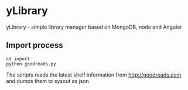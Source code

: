 yLibrary
========

yLibrary - simple library manager based on MongoDB, node and Angular


Import process
--------------

```
cd import
python goodreads.py
```

The scripts reads the latest shelf information from http://goodreads.com and dumps them to sysout as json
